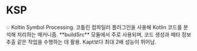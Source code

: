 # KSP

<aside>
💡 Koltin Symbol Processing.
코틀린 컴파일러 플러그인을 사용해 Kotlin 코드를 분석해 처리하는 메커니즘.
**buildSrc** 모듈에서 주로 사용되며, 코드 생성과 메타 정보 추출 같은 작업을 수행하는 데 활용.
Kapt보다 최대 2배 성능이 뛰어남.

</aside>